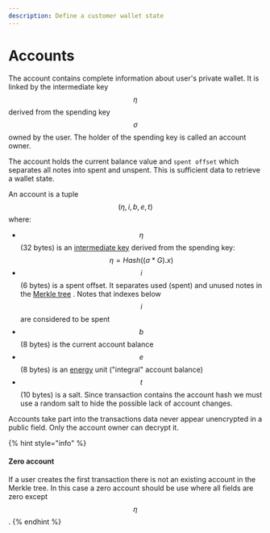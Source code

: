 ```yaml
---
description: Define a customer wallet state
---
```


# Accounts

The account contains complete information about user's private wallet. It is linked by the intermediate key $$\eta$$ derived from the spending key $$\sigma$$owned by the user. The holder of the spending key is called an account owner.

The account holds the current balance value and `spent offset` which separates all notes into spent and unspent. This is sufficient data to retrieve a wallet state.

An account is a tuple $$(\eta, i, b, e, t)$$ where:

* $$\eta$$ (32 bytes) is an [intermediate key](../zkbob-keys/) derived from the spending key: $$\eta = Hash((\sigma*G).x)$$
* $$i$$(6 bytes) is a spent offset. It separates used (spent) and unused notes in the [Merkle tree](../untitled/) . Notes that indexes below $$i$$ are considered to be spent
* $$b$$(8 bytes) is the current account balance
* $$e$$(8 bytes) is an [energy](../../in-development/xp/) unit ("integral" account balance)
* $$t$$(10 bytes) is a salt. Since transaction contains the account hash we must use a random salt to hide the possible lack of account changes.

Accounts take part into the transactions data never appear unencrypted in a public field. Only the account owner can decrypt it.

{% hint style="info" %}
#### Zero account

If a user creates the first transaction there is not an existing account in the Merkle tree. In this case a zero account should be use where all fields are zero except $$\eta$$.​
{% endhint %}
